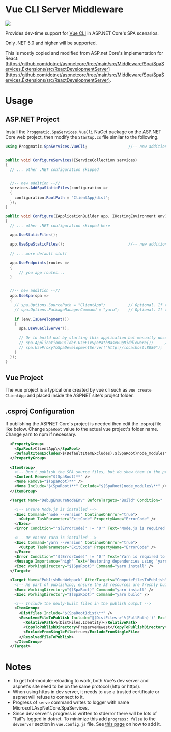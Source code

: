 # Vue CLI Server Middleware

[![](https://buildstats.info/nuget/Proggmatic.SpaServices.VueCli)](https://www.nuget.org/packages/Proggmatic.SpaServices.VueCli/)

Provides dev-time support for [Vue CLI](https://cli.vuejs.org/) in ASP.NET Core's SPA scenarios. 

Only .NET 5.0 and higher will be supported.

This is mostly copied and modified from ASP.net Core's implementation for React:
[https://github.com/dotnet/aspnetcore/tree/main/src/Middleware/Spa/SpaServices.Extensions/src/ReactDevelopmentServer](https://github.com/dotnet/aspnetcore/tree/main/src/Middleware/Spa/SpaServices.Extensions/src/ReactDevelopmentServer).

# Usage

## ASP.NET Project

Install the `Proggmatic.SpaServices.VueCli` NuGet package on the
ASP.NET Core web project, then modify the `Startup.cs` file similar to the following.


```cs
using Proggmatic.SpaServices.VueCli;                  //-- new addition --//


public void ConfigureServices(IServiceCollection services)
{
  // ... other .NET configuration skipped


  //-- new addition --//
  services.AddSpaStaticFiles(configuration =>
  {
    configuration.RootPath = "ClientApp/dist";
  });
}

public void Configure(IApplicationBuilder app, IHostingEnvironment env)
{
  // ... other .NET configuration skipped here

  app.UseStaticFiles();

  app.UseSpaStaticFiles();                            //-- new addition --//
  
  // ... more default stuff

  app.UseEndpoints(routes =>
  {
      // you app routes...
  }


  //-- new addition --//
  app.UseSpa(spa =>
  {
    // spa.Options.SourcePath = "ClientApp";          // Optional. If this string is commented, "ClientApp" will be used
    // spa.Options.PackageManagerCommand = "yarn";    // Optional. If this string is commented, "npm" will be used. You may use yarn instead of npm.

    if (env.IsDevelopment())
    {
      spa.UseVueCliServer();
      
      // Or to build not by starting this application but manually uncomment next lines and comment line above
      // spa.ApplicationBuilder.UseFixSpaPathBaseBugMiddleware();     // Uncomment this, if you want to use non-root url for proxying (like http://localhost:8080/my-custom-path)
      // spa.UseProxyToSpaDevelopmentServer("http://localhost:8080");
    }
  });
}
```


## Vue Project

The vue project is a typical one created by vue cli such as `vue create ClientApp` and
placed inside the ASPNET site's project folder.



## .csproj Configuration

If publishing the ASPNET Core's project is needed then edit the .csproj file like below.
Change `SpaRoot` value to the actual vue project's folder name. Change yarn to npm if necessary.

```xml
  <PropertyGroup>
    <SpaRoot>ClientApp\</SpaRoot>
    <DefaultItemExcludes>$(DefaultItemExcludes);$(SpaRoot)node_modules\**</DefaultItemExcludes>
  </PropertyGroup>

  <ItemGroup>
    <!-- Don't publish the SPA source files, but do show them in the project files list -->
    <Content Remove="$(SpaRoot)**" />
    <None Remove="$(SpaRoot)**" />
    <None Include="$(SpaRoot)**" Exclude="$(SpaRoot)node_modules\**" />
  </ItemGroup>

  <Target Name="DebugEnsureNodeEnv" BeforeTargets="Build" Condition=" '$(Configuration)' == 'Debug' And !Exists('$(SpaRoot)node_modules') ">

    <!-- Ensure Node.js is installed -->
    <Exec Command="node --version" ContinueOnError="true">
      <Output TaskParameter="ExitCode" PropertyName="ErrorCode" />
    </Exec>
    <Error Condition="'$(ErrorCode)' != '0'" Text="Node.js is required to build and run this project. To continue, please install Node.js from https://nodejs.org/, and then restart your command prompt or IDE." />

    <!-- Or ensure Yarn is installed -->
    <Exec Command="yarn --version" ContinueOnError="true">
      <Output TaskParameter="ExitCode" PropertyName="ErrorCode" />
    </Exec>
    <Error Condition="'$(ErrorCode)' != '0'" Text="Yarn is required to build and run this project." />
    <Message Importance="high" Text="Restoring dependencies using 'yarn'. This may take several minutes..." />
    <Exec WorkingDirectory="$(SpaRoot)" Command="yarn install" />
  </Target>

  <Target Name="PublishRunWebpack" AfterTargets="ComputeFilesToPublish">
    <!-- As part of publishing, ensure the JS resources are freshly built in production mode -->
    <Exec WorkingDirectory="$(SpaRoot)" Command="yarn install" />
    <Exec WorkingDirectory="$(SpaRoot)" Command="yarn build" />

    <!-- Include the newly-built files in the publish output -->
    <ItemGroup>
      <DistFiles Include="$(SpaRoot)dist\**" />
      <ResolvedFileToPublish Include="@(DistFiles->'%(FullPath)')" Exclude="@(ResolvedFileToPublish)">
        <RelativePath>%(DistFiles.Identity)</RelativePath>
        <CopyToPublishDirectory>PreserveNewest</CopyToPublishDirectory>
        <ExcludeFromSingleFile>true</ExcludeFromSingleFile>
      </ResolvedFileToPublish>
    </ItemGroup>
  </Target>
```

# Notes

* To get hot-module-reloading to work, both Vue's dev server and aspnet's 
site need to be on the same protocol (http or https).
* When using https in dev server, it needs to use a trusted certificate or
aspnet will refuse to connect to it.
* Progress of `serve` command writes to logger with name Microsoft.AspNetCore.SpaServices.
* Since dev server's progress is written to stderror there will be lots of "fail"s logged in dotnet. 
To minimize this add `progress: false` to the `devServer` section in `vue.config.js` file. 
See [this page](https://cli.vuejs.org/config/#devserver) on how to add it.